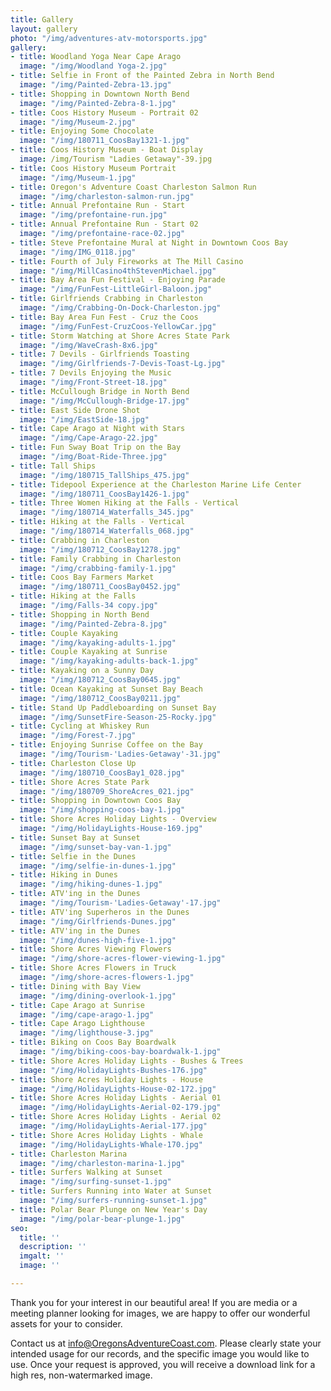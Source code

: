```yaml
---
title: Gallery
layout: gallery
photo: "/img/adventures-atv-motorsports.jpg"
gallery:
- title: Woodland Yoga Near Cape Arago
  image: "/img/Woodland Yoga-2.jpg"
- title: Selfie in Front of the Painted Zebra in North Bend
  image: "/img/Painted-Zebra-13.jpg"
- title: Shopping in Downtown North Bend
  image: "/img/Painted-Zebra-8-1.jpg"
- title: Coos History Museum - Portrait 02
  image: "/img/Museum-2.jpg"
- title: Enjoying Some Chocolate
  image: "/img/180711_CoosBay1321-1.jpg"
- title: Coos History Museum - Boat Display
  image: /img/Tourism "Ladies Getaway"-39.jpg
- title: Coos History Museum Portrait
  image: "/img/Museum-1.jpg"
- title: Oregon's Adventure Coast Charleston Salmon Run
  image: "/img/charleston-salmon-run.jpg"
- title: Annual Prefontaine Run - Start
  image: "/img/prefontaine-run.jpg"
- title: Annual Prefontaine Run - Start 02
  image: "/img/prefontaine-race-02.jpg"
- title: Steve Prefontaine Mural at Night in Downtown Coos Bay
  image: "/img/IMG_0118.jpg"
- title: Fourth of July Fireworks at The Mill Casino
  image: "/img/MillCasino4thStevenMichael.jpg"
- title: Bay Area Fun Festival - Enjoying Parade
  image: "/img/FunFest-LittleGirl-Baloon.jpg"
- title: Girlfriends Crabbing in Charleston
  image: "/img/Crabbing-On-Dock-Charleston.jpg"
- title: Bay Area Fun Fest - Cruz the Coos
  image: "/img/FunFest-CruzCoos-YellowCar.jpg"
- title: Storm Watching at Shore Acres State Park
  image: "/img/WaveCrash-8x6.jpg"
- title: 7 Devils - Girlfriends Toasting
  image: "/img/Girlfriends-7-Devis-Toast-Lg.jpg"
- title: 7 Devils Enjoying the Music
  image: "/img/Front-Street-18.jpg"
- title: McCullough Bridge in North Bend
  image: "/img/McCullough-Bridge-17.jpg"
- title: East Side Drone Shot
  image: "/img/EastSide-18.jpg"
- title: Cape Arago at Night with Stars
  image: "/img/Cape-Arago-22.jpg"
- title: Fun Sway Boat Trip on the Bay
  image: "/img/Boat-Ride-Three.jpg"
- title: Tall Ships
  image: "/img/180715_TallShips_475.jpg"
- title: Tidepool Experience at the Charleston Marine Life Center
  image: "/img/180711_CoosBay1426-1.jpg"
- title: Three Women Hiking at the Falls - Vertical
  image: "/img/180714_Waterfalls_345.jpg"
- title: Hiking at the Falls - Vertical
  image: "/img/180714_Waterfalls_068.jpg"
- title: Crabbing in Charleston
  image: "/img/180712_CoosBay1278.jpg"
- title: Family Crabbing in Charleston
  image: "/img/crabbing-family-1.jpg"
- title: Coos Bay Farmers Market
  image: "/img/180711_CoosBay0452.jpg"
- title: Hiking at the Falls
  image: "/img/Falls-34 copy.jpg"
- title: Shopping in North Bend
  image: "/img/Painted-Zebra-8.jpg"
- title: Couple Kayaking
  image: "/img/kayaking-adults-1.jpg"
- title: Couple Kayaking at Sunrise
  image: "/img/kayaking-adults-back-1.jpg"
- title: Kayaking on a Sunny Day
  image: "/img/180712_CoosBay0645.jpg"
- title: Ocean Kayaking at Sunset Bay Beach
  image: "/img/180712_CoosBay0211.jpg"
- title: Stand Up Paddleboarding on Sunset Bay
  image: "/img/SunsetFire-Season-25-Rocky.jpg"
- title: Cycling at Whiskey Run
  image: "/img/Forest-7.jpg"
- title: Enjoying Sunrise Coffee on the Bay
  image: "/img/Tourism-'Ladies-Getaway'-31.jpg"
- title: Charleston Close Up
  image: "/img/180710_CoosBay1_028.jpg"
- title: Shore Acres State Park
  image: "/img/180709_ShoreAcres_021.jpg"
- title: Shopping in Downtown Coos Bay
  image: "/img/shopping-coos-bay-1.jpg"
- title: Shore Acres Holiday Lights - Overview
  image: "/img/HolidayLights-House-169.jpg"
- title: Sunset Bay at Sunset
  image: "/img/sunset-bay-van-1.jpg"
- title: Selfie in the Dunes
  image: "/img/selfie-in-dunes-1.jpg"
- title: Hiking in Dunes
  image: "/img/hiking-dunes-1.jpg"
- title: ATV'ing in the Dunes
  image: "/img/Tourism-'Ladies-Getaway'-17.jpg"
- title: ATV'ing Superheros in the Dunes
  image: "/img/Girlfriends-Dunes.jpg"
- title: ATV'ing in the Dunes
  image: "/img/dunes-high-five-1.jpg"
- title: Shore Acres Viewing Flowers
  image: "/img/shore-acres-flower-viewing-1.jpg"
- title: Shore Acres Flowers in Truck
  image: "/img/shore-acres-flowers-1.jpg"
- title: Dining with Bay View
  image: "/img/dining-overlook-1.jpg"
- title: Cape Arago at Sunrise
  image: "/img/cape-arago-1.jpg"
- title: Cape Arago Lighthouse
  image: "/img/lighthouse-3.jpg"
- title: Biking on Coos Bay Boardwalk
  image: "/img/biking-coos-bay-boardwalk-1.jpg"
- title: Shore Acres Holiday Lights - Bushes & Trees
  image: "/img/HolidayLights-Bushes-176.jpg"
- title: Shore Acres Holiday Lights - House
  image: "/img/HolidayLights-House-02-172.jpg"
- title: Shore Acres Holiday Lights - Aerial 01
  image: "/img/HolidayLights-Aerial-02-179.jpg"
- title: Shore Acres Holiday Lights - Aerial 02
  image: "/img/HolidayLights-Aerial-177.jpg"
- title: Shore Acres Holiday Lights - Whale
  image: "/img/HolidayLights-Whale-170.jpg"
- title: Charleston Marina
  image: "/img/charleston-marina-1.jpg"
- title: Surfers Walking at Sunset
  image: "/img/surfing-sunset-1.jpg"
- title: Surfers Running into Water at Sunset
  image: "/img/surfers-running-sunset-1.jpg"
- title: Polar Bear Plunge on New Year's Day
  image: "/img/polar-bear-plunge-1.jpg"
seo:
  title: ''
  description: ''
  imgalt: ''
  image: ''

---
```

Thank you for your interest in our beautiful area! If you are media or a meeting planner looking for images, we are happy to offer our wonderful assets for your to consider.

Contact us at [info@OregonsAdventureCoast.com](mailto:info@OregonsAdventureCoast.com). Please clearly state your intended usage for our records, and the specific image you would like to use. Once your request is approved, you will receive a download link for a high res, non-watermarked image.